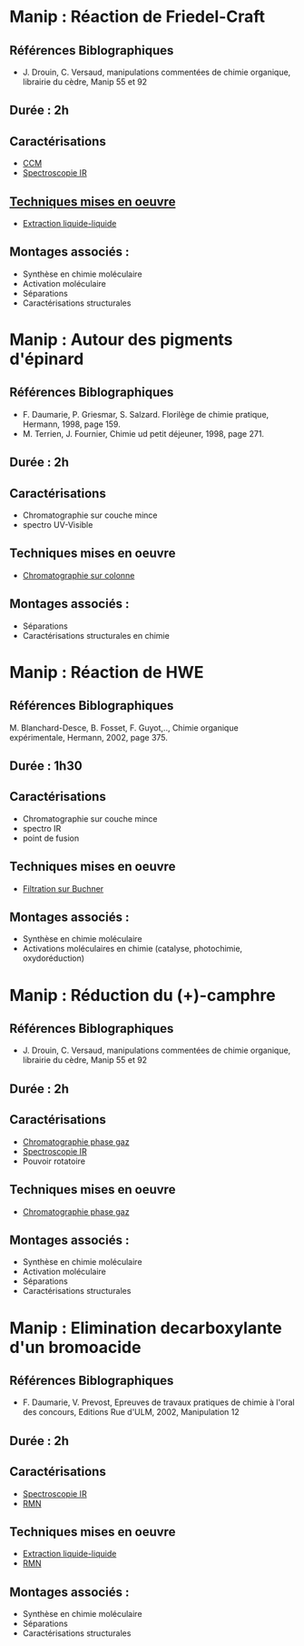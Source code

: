 # Manip : Réaction de Friedel-Craft

## Références Biblographiques 
- J. Drouin, C. Versaud, manipulations commentées de chimie organique, librairie du cèdre, Manip 55 et 92

## Durée : 2h

## Caractérisations
- [CCM](ccm.md)
- [Spectroscopie IR](spectroIR.md)

## [Techniques mises en oeuvre](techniques.md)
- [Extraction liquide-liquide](extraction.md)

## Montages associés :
- Synthèse en chimie moléculaire
- Activation moléculaire
- Séparations
- Caractérisations structurales


# Manip : Autour des pigments d'épinard

## Références Biblographiques 
- F. Daumarie, P. Griesmar, S. Salzard. Florilège de chimie pratique, Hermann, 1998, page 159.
- M. Terrien, J. Fournier, Chimie ud petit déjeuner, 1998, page 271.

## Durée : 2h

## Caractérisations
- Chromatographie sur couche mince
- spectro UV-Visible

## Techniques mises en oeuvre
- [Chromatographie sur colonne](Chromatographiesurcolonne.md)

## Montages associés :
- Séparations
- Caractérisations structurales en chimie


# Manip : Réaction de HWE

## Références Biblographiques 
M. Blanchard-Desce, B. Fosset, F. Guyot,.., Chimie organique expérimentale, Hermann, 2002, page 375.

## Durée : 1h30

## Caractérisations
- Chromatographie sur couche mince
- spectro IR
- point de fusion

## Techniques mises en oeuvre
- [Filtration sur Buchner](FiltrationBuchner.md)

## Montages associés :
- Synthèse en chimie moléculaire
- Activations moléculaires en chimie (catalyse, photochimie, oxydoréduction)


# Manip : Réduction du (+)-camphre

## Références Biblographiques 
- J. Drouin, C. Versaud, manipulations commentées de chimie organique, librairie du cèdre, Manip 55 et 92

## Durée : 2h

## Caractérisations
- [Chromatographie phase gaz](cpg.md)
- [Spectroscopie IR](spectroIR.md)
- Pouvoir rotatoire 

## Techniques mises en oeuvre
- [Chromatographie phase gaz](cpg.md)

## Montages associés :
- Synthèse en chimie moléculaire
- Activation moléculaire
- Séparations
- Caractérisations structurales


# Manip : Elimination decarboxylante d'un bromoacide

## Références Biblographiques 
- F. Daumarie, V. Prevost, Epreuves de travaux pratiques de chimie à l'oral des concours, Editions Rue d'ULM, 2002, Manipulation 12

## Durée : 2h

## Caractérisations
- [Spectroscopie IR](spectroIR.md)
- [RMN](rmn.md)

## Techniques mises en oeuvre
- [Extraction liquide-liquide](extraction.md)
- [RMN](rmn.md)

## Montages associés :
- Synthèse en chimie moléculaire
- Séparations
- Caractérisations structurales
